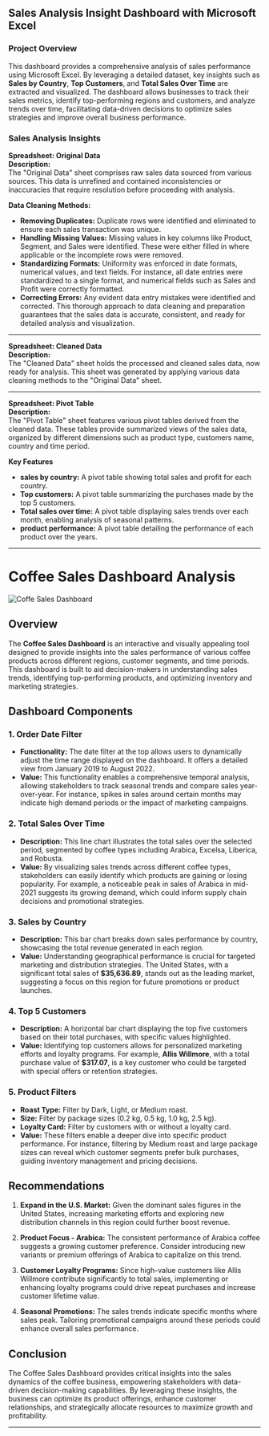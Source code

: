 ## Sales Analysis Insight Dashboard with Microsoft Excel

### Project Overview
This dashboard provides a comprehensive analysis of sales performance using Microsoft Excel. By leveraging a detailed dataset, key insights such as **Sales by Country**, **Top Customers**, and **Total Sales Over Time** are extracted and visualized. The dashboard allows businesses to track their sales metrics, identify top-performing regions and customers, and analyze trends over time, facilitating data-driven decisions to optimize sales strategies and improve overall business performance.

### **Sales Analysis Insights**

**Spreadsheet: Original Data**  
**Description:**  
The "Original Data" sheet comprises raw sales data sourced from various sources. This data is unrefined and contained inconsistencies or inaccuracies that require resolution before proceeding with analysis.

**Data Cleaning Methods:**
- **Removing Duplicates:** Duplicate rows were identified and eliminated to ensure each sales transaction was unique.
- **Handling Missing Values:** Missing values in key columns like Product, Segment, and Sales were identified. These were either filled in where applicable or the incomplete rows were removed.
- **Standardizing Formats:** Uniformity was enforced in date formats, numerical values, and text fields. For instance, all date entries were standardized to a single format, and numerical fields such as Sales and Profit were correctly formatted.
- **Correcting Errors:** Any evident data entry mistakes were identified and corrected.
This thorough approach to data cleaning and preparation guarantees that the sales data is accurate, consistent, and ready for detailed analysis and visualization.

---

**Spreadsheet: Cleaned Data**  
**Description:**  
The "Cleaned Data" sheet holds the processed and cleaned sales data, now ready for analysis. This sheet was generated by applying various data cleaning methods to the "Original Data" sheet.

---

**Spreadsheet: Pivot Table**  
**Description:**  
The "Pivot Table" sheet features various pivot tables derived from the cleaned data. These tables provide summarized views of the sales data, organized by different dimensions such as product type, customers name, country and time period.

**Key Features**
- **sales by country:** A pivot table showing total sales and profit for each country.
- **Top customers:** A pivot table summarizing the purchases made by the top 5 customers.
- **Total sales over time:** A pivot table displaying sales trends over each month, enabling analysis of seasonal patterns.
- **product performance:** A pivot table detailing the performance of each product over the years.

--- 

# Coffee Sales Dashboard Analysis

![Coffe Sales Dashboard](https://github.com/user-attachments/assets/9cb14645-2594-4a4a-9683-4250a3448c9chttps://drive.google.com/file/d/1rKdoBLlmZ8ZoSO6I8lYmoZOSTUBNOp2l/view?usp=sharing)


## Overview

The **Coffee Sales Dashboard** is an interactive and visually appealing tool designed to provide insights into the sales performance of various coffee products across different regions, customer segments, and time periods. This dashboard is built to aid decision-makers in understanding sales trends, identifying top-performing products, and optimizing inventory and marketing strategies.

## Dashboard Components

### 1. **Order Date Filter**
   - **Functionality:** The date filter at the top allows users to dynamically adjust the time range displayed on the dashboard. It offers a detailed view from January 2019 to August 2022.
   - **Value:** This functionality enables a comprehensive temporal analysis, allowing stakeholders to track seasonal trends and compare sales year-over-year. For instance, spikes in sales around certain months may indicate high demand periods or the impact of marketing campaigns.

### 2. **Total Sales Over Time**
   - **Description:** This line chart illustrates the total sales over the selected period, segmented by coffee types including Arabica, Excelsa, Liberica, and Robusta.
   - **Value:** By visualizing sales trends across different coffee types, stakeholders can easily identify which products are gaining or losing popularity. For example, a noticeable peak in sales of Arabica in mid-2021 suggests its growing demand, which could inform supply chain decisions and promotional strategies.

### 3. **Sales by Country**
   - **Description:** This bar chart breaks down sales performance by country, showcasing the total revenue generated in each region.
   - **Value:** Understanding geographical performance is crucial for targeted marketing and distribution strategies. The United States, with a significant total sales of **$35,636.89**, stands out as the leading market, suggesting a focus on this region for future promotions or product launches.

### 4. **Top 5 Customers**
   - **Description:** A horizontal bar chart displaying the top five customers based on their total purchases, with specific values highlighted.
   - **Value:** Identifying top customers allows for personalized marketing efforts and loyalty programs. For example, **Allis Willmore**, with a total purchase value of **$317.07**, is a key customer who could be targeted with special offers or retention strategies.

### 5. **Product Filters**
   - **Roast Type:** Filter by Dark, Light, or Medium roast.
   - **Size:** Filter by package sizes (0.2 kg, 0.5 kg, 1.0 kg, 2.5 kg).
   - **Loyalty Card:** Filter by customers with or without a loyalty card.
   - **Value:** These filters enable a deeper dive into specific product performance. For instance, filtering by Medium roast and large package sizes can reveal which customer segments prefer bulk purchases, guiding inventory management and pricing decisions.

## Recommendations

1. **Expand in the U.S. Market:** Given the dominant sales figures in the United States, increasing marketing efforts and exploring new distribution channels in this region could further boost revenue.
   
2. **Product Focus - Arabica:** The consistent performance of Arabica coffee suggests a growing customer preference. Consider introducing new variants or premium offerings of Arabica to capitalize on this trend.

3. **Customer Loyalty Programs:** Since high-value customers like Allis Willmore contribute significantly to total sales, implementing or enhancing loyalty programs could drive repeat purchases and increase customer lifetime value.

4. **Seasonal Promotions:** The sales trends indicate specific months where sales peak. Tailoring promotional campaigns around these periods could enhance overall sales performance.

## Conclusion

The Coffee Sales Dashboard provides critical insights into the sales dynamics of the coffee business, empowering stakeholders with data-driven decision-making capabilities. By leveraging these insights, the business can optimize its product offerings, enhance customer relationships, and strategically allocate resources to maximize growth and profitability.

---


